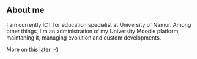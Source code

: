 ## About me 
I am currently ICT for education specialist at University of Namur.
Among other things, I'm an administration of my University Moodle platform, maintaning it, managing evolution and custom developments.

More on this later ;-)

<!--
**jrm-unamur/jrm-unamur** is a ✨ _special_ ✨ repository because its `README.md` (this file) appears on your GitHub profile.

Here are some ideas to get you started:

- 🔭 I’m currently working on ...
- 🌱 I’m currently learning ...
- 👯 I’m looking to collaborate on ...
- 🤔 I’m looking for help with ...
- 💬 Ask me about ...
- 📫 How to reach me: ...
- 😄 Pronouns: ...
- ⚡ Fun fact: ...
-->
